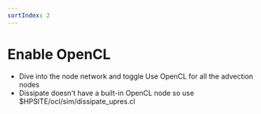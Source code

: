 ```yaml
---
sortIndex: 2
---
```


# Enable OpenCL

- Dive into the node network and toggle Use OpenCL for all the advection nodes
- Dissipate doesn't have a built-in OpenCL node so use $HPSITE/ocl/sim/dissipate_upres.cl
